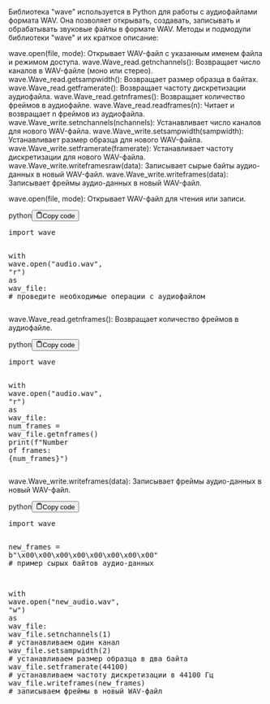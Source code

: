 <p>Библиотека "wave" используется в Python для работы с аудиофайлами формата WAV.
Она позволяет открывать,
создавать, записывать и обрабатывать звуковые файлы в формате WAV.
Методы и подмодули библиотеки "wave" и их краткое описание:</p>
<p>wave.open(file, mode): Открывает WAV-файл с указанным именем файла и режимом доступа.
wave.Wave_read.getnchannels(): Возвращает число каналов в WAV-файле (моно или стерео).
wave.Wave_read.getsampwidth(): Возвращает размер образца в байтах.
wave.Wave_read.getframerate(): Возвращает частоту дискретизации аудиофайла.
wave.Wave_read.getnframes(): Возвращает количество фреймов в аудиофайле.
wave.Wave_read.readframes(n): Читает и возвращает n фреймов из аудиофайла.
wave.Wave_write.setnchannels(nchannels): Устанавливает число каналов для нового WAV-файла.
wave.Wave_write.setsampwidth(sampwidth): Устанавливает размер образца для нового WAV-файла.
wave.Wave_write.setframerate(framerate): Устанавливает частоту дискретизации для нового WAV-файла.
wave.Wave_write.writeframesraw(data): Записывает сырые байты аудио-данных в новый WAV-файл.
wave.Wave_write.writeframes(data): Записывает фреймы аудио-данных в новый WAV-файл.</p>
<p>wave.open(file, mode): Открывает WAV-файл для чтения или записи.</p>
<div class="code-element"><div class="lang-line"><text>python</text><button class="copy-button" onclick="copyCode(this)"><svg stroke="currentColor" fill="none" stroke-width="2" viewBox="0 0 24 24" stroke-linecap="round" stroke-linejoin="round" class="h-4 w-4" height="1em" width="1em" xmlns="http://www.w3.org/2000/svg"><path d="M16 4h2a2 2 0 0 1 2 2v14a2 2 0 0 1-2 2H6a2 2 0 0 1-2-2V6a2 2 0 0 1 2-2h2"></path><rect x="8" y="2" width="8" height="4" rx="1" ry="1"></rect></svg><text>Copy code</text></button></div><div class="code"><div class="highlight"><pre><span></span><span class="kn">import</span> <span class="nn">wave</span>

<span class="k">with</span> <span class="n">wave</span><span class="o">.</span><span class="n">open</span><span class="p">(</span><span class="s2">&quot;audio.wav&quot;</span><span class="p">,</span> <span class="s2">&quot;r&quot;</span><span class="p">)</span> <span class="k">as</span> <span class="n">wav_file</span><span class="p">:</span>
    <span class="c1"># проведите необходимые операции с аудиофайлом</span>
</pre></div></div></div>

<p>wave.Wave_read.getnframes(): Возвращает количество фреймов в аудиофайле.</p>
<div class="code-element"><div class="lang-line"><text>python</text><button class="copy-button" onclick="copyCode(this)"><svg stroke="currentColor" fill="none" stroke-width="2" viewBox="0 0 24 24" stroke-linecap="round" stroke-linejoin="round" class="h-4 w-4" height="1em" width="1em" xmlns="http://www.w3.org/2000/svg"><path d="M16 4h2a2 2 0 0 1 2 2v14a2 2 0 0 1-2 2H6a2 2 0 0 1-2-2V6a2 2 0 0 1 2-2h2"></path><rect x="8" y="2" width="8" height="4" rx="1" ry="1"></rect></svg><text>Copy code</text></button></div><div class="code"><div class="highlight"><pre><span></span><span class="kn">import</span> <span class="nn">wave</span>

<span class="k">with</span> <span class="n">wave</span><span class="o">.</span><span class="n">open</span><span class="p">(</span><span class="s2">&quot;audio.wav&quot;</span><span class="p">,</span> <span class="s2">&quot;r&quot;</span><span class="p">)</span> <span class="k">as</span> <span class="n">wav_file</span><span class="p">:</span>
    <span class="n">num_frames</span> <span class="o">=</span> <span class="n">wav_file</span><span class="o">.</span><span class="n">getnframes</span><span class="p">()</span>
    <span class="nb">print</span><span class="p">(</span><span class="sa">f</span><span class="s2">&quot;Number of frames: </span><span class="si">{</span><span class="n">num_frames</span><span class="si">}</span><span class="s2">&quot;</span><span class="p">)</span>
</pre></div></div></div>

<p>wave.Wave_write.writeframes(data): Записывает фреймы аудио-данных в новый WAV-файл.</p>
<div class="code-element"><div class="lang-line"><text>python</text><button class="copy-button" onclick="copyCode(this)"><svg stroke="currentColor" fill="none" stroke-width="2" viewBox="0 0 24 24" stroke-linecap="round" stroke-linejoin="round" class="h-4 w-4" height="1em" width="1em" xmlns="http://www.w3.org/2000/svg"><path d="M16 4h2a2 2 0 0 1 2 2v14a2 2 0 0 1-2 2H6a2 2 0 0 1-2-2V6a2 2 0 0 1 2-2h2"></path><rect x="8" y="2" width="8" height="4" rx="1" ry="1"></rect></svg><text>Copy code</text></button></div><div class="code"><div class="highlight"><pre><span></span><span class="kn">import</span> <span class="nn">wave</span>

<span class="n">new_frames</span> <span class="o">=</span> <span class="sa">b</span><span class="s2">&quot;</span><span class="se">\x00\x00\x00\x00\x00\x00\x00\x00</span><span class="s2">&quot;</span>  <span class="c1"># пример сырых байтов аудио-данных</span>

<span class="k">with</span> <span class="n">wave</span><span class="o">.</span><span class="n">open</span><span class="p">(</span><span class="s2">&quot;new_audio.wav&quot;</span><span class="p">,</span> <span class="s2">&quot;w&quot;</span><span class="p">)</span> <span class="k">as</span> <span class="n">wav_file</span><span class="p">:</span>
    <span class="n">wav_file</span><span class="o">.</span><span class="n">setnchannels</span><span class="p">(</span><span class="mi">1</span><span class="p">)</span>  <span class="c1"># устанавливаем один канал</span>
    <span class="n">wav_file</span><span class="o">.</span><span class="n">setsampwidth</span><span class="p">(</span><span class="mi">2</span><span class="p">)</span>  <span class="c1"># устанавливаем размер образца в два байта</span>
    <span class="n">wav_file</span><span class="o">.</span><span class="n">setframerate</span><span class="p">(</span><span class="mi">44100</span><span class="p">)</span>  <span class="c1"># устанавливаем частоту дискретизации в 44100 Гц</span>
    <span class="n">wav_file</span><span class="o">.</span><span class="n">writeframes</span><span class="p">(</span><span class="n">new_frames</span><span class="p">)</span>  <span class="c1"># записываем фреймы в новый WAV-файл</span>
</pre></div></div></div>